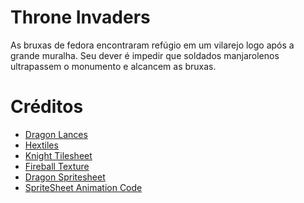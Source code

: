 # Throne Invaders
As bruxas de fedora encontraram refúgio em um vilarejo logo após a grande muralha. Seu dever é impedir que soldados manjarolenos ultrapassem o monumento e alcancem as bruxas.

# Créditos
- [Dragon Lances](https://opengameart.org/content/dragon-lances)
- [Hextiles](https://cuddlyclover.itch.io/fantasy-hex-tiles/download/eyJleHBpcmVzIjoxNjU4NzkwNTMzLCJpZCI6MTA5MTYwfQ%3d%3d.QaIs6Ufk8jl7J6RgqgcpGpyO9z4%3d)
- [Knight Tilesheet](https://sanderfrenken.github.io/Universal-LPC-Spritesheet-Character-Generator/#?body=Skeleton_beige&sex=male&shadow=none&wound_arm=none&hair=Bedhead_raven&headcover=none&facial=none&eyepatch=none&earring=Earring_gold&neck=none&jacket=none&clothes=Sleeveless_white&apron=none&vest=none&weapon=Thrust_oversize_(attack_only)_1&ammo=none&ears=Big_ears_dark)
- [Fireball Texture](https://tenor.com/view/fire-fireball-8bit-gif-14681886)
- [Dragon Spritesheet](https://opengameart.org/content/red-dragon)
- [SpriteSheet Animation Code](https://gamedev.stackexchange.com/questions/53705/how-can-i-make-a-sprite-sheet-based-animation-system)
